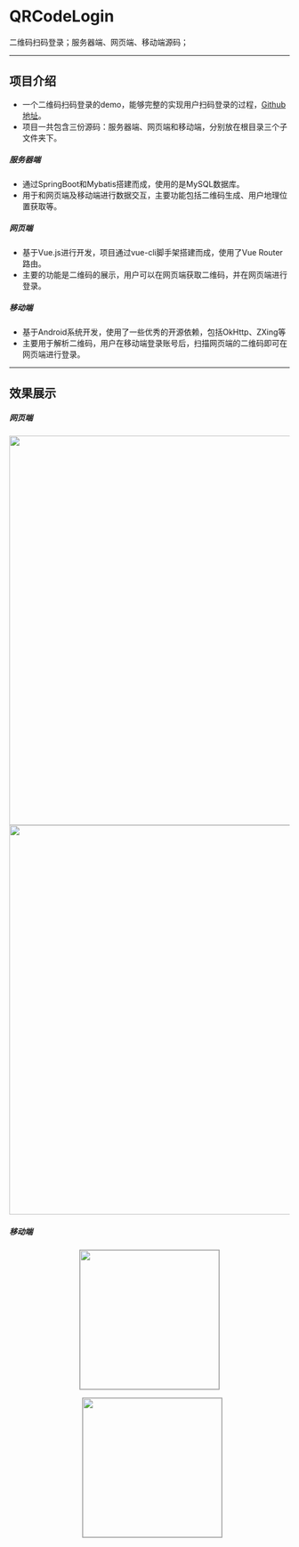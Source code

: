 <h1>QRCodeLogin</h1>
<p>二维码扫码登录；服务器端、网页端、移动端源码；</p>
<hr />
<h2>项目介绍</h2>
<ul>
	<li>一个二维码扫码登录的demo，能够完整的实现用户扫码登录的过程，<a href="https://github.com/HeyJC/QRCodeLogin">Github地址</a>。</li>
	<li>项目一共包含三份源码：服务器端、网页端和移动端，分别放在根目录三个子文件夹下。</li>
</ul>
<h5>服务器端</h5>
<ul>
	<li>通过SpringBoot和Mybatis搭建而成，使用的是MySQL数据库。</li>
	<li>用于和网页端及移动端进行数据交互，主要功能包括二维码生成、用户地理位置获取等。</li>
</ul>
<h5>网页端</h5>
<ul>
	<li>基于Vue.js进行开发，项目通过vue-cli脚手架搭建而成，使用了Vue Router路由。</li>
	<li>主要的功能是二维码的展示，用户可以在网页端获取二维码，并在网页端进行登录。</li>
</ul>
<h5>移动端</h5>
<ul>
	<li>基于Android系统开发，使用了一些优秀的开源依赖，包括OkHttp、ZXing等</li>
	<li>主要用于解析二维码，用户在移动端登录账号后，扫描网页端的二维码即可在网页端进行登录。</li>
</ul>
<hr />
<h2>效果展示</h2>
<h5>网页端</h5>
<div align="center">
<img src="https://upload-images.jianshu.io/upload_images/15955542-2d7e66b3bd66e932.PNG?imageMogr2/auto-orient/strip%7CimageView2/2/w/1240"
 width="700px">
<img src="https://upload-images.jianshu.io/upload_images/15955542-0f08978967ec2388.PNG?imageMogr2/auto-orient/strip%7CimageView2/2/w/1240"
 width="700px">
 </div>
<h5>移动端</h5>
<div align="center">
<img src="https://upload-images.jianshu.io/upload_images/15955542-1aa884269d0fa3aa.png?imageMogr2/auto-orient/strip%7CimageView2/2/w/1240" width="250px" style="border: 1px solid #999999;">
<p> </P>
<img src="https://upload-images.jianshu.io/upload_images/15955542-e75cb7be9c69c911.png?imageMogr2/auto-orient/strip%7CimageView2/2/w/1240" width="250px" style="margin-left: 10px;border: 1px solid #999999;">
 </div>
